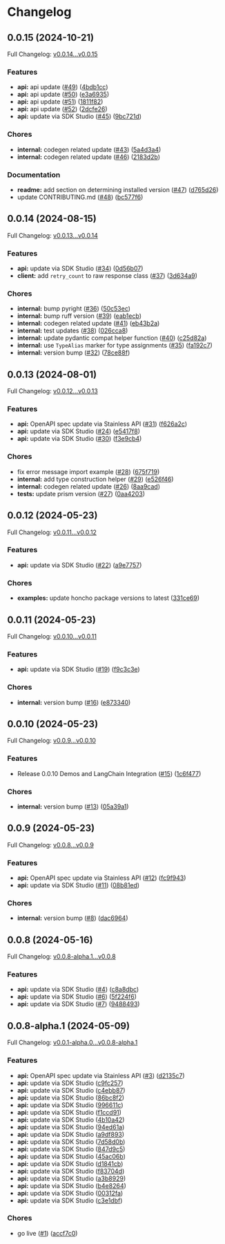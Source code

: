 # Changelog

## 0.0.15 (2024-10-21)

Full Changelog: [v0.0.14...v0.0.15](https://github.com/plastic-labs/honcho-python/compare/v0.0.14...v0.0.15)

### Features

* **api:** api update ([#49](https://github.com/plastic-labs/honcho-python/issues/49)) ([4bdb1cc](https://github.com/plastic-labs/honcho-python/commit/4bdb1ccaa307ab2073b4a74efd5ca7cf3882f857))
* **api:** api update ([#50](https://github.com/plastic-labs/honcho-python/issues/50)) ([e3a6935](https://github.com/plastic-labs/honcho-python/commit/e3a6935f3b48a2492799d8055c762c1f3e412f04))
* **api:** api update ([#51](https://github.com/plastic-labs/honcho-python/issues/51)) ([1811f82](https://github.com/plastic-labs/honcho-python/commit/1811f8227f12c4d6329dc63e36b9ba6b42ba1aa6))
* **api:** api update ([#52](https://github.com/plastic-labs/honcho-python/issues/52)) ([2dcfe26](https://github.com/plastic-labs/honcho-python/commit/2dcfe26f3f30278847761e6afa57ee085e142292))
* **api:** update via SDK Studio ([#45](https://github.com/plastic-labs/honcho-python/issues/45)) ([9bc721d](https://github.com/plastic-labs/honcho-python/commit/9bc721d1f607392ba823024a904a9ca7de151edd))


### Chores

* **internal:** codegen related update ([#43](https://github.com/plastic-labs/honcho-python/issues/43)) ([5a4d3a4](https://github.com/plastic-labs/honcho-python/commit/5a4d3a4acf768d48e7dc075166b07bb134f98f7b))
* **internal:** codegen related update ([#46](https://github.com/plastic-labs/honcho-python/issues/46)) ([2183d2b](https://github.com/plastic-labs/honcho-python/commit/2183d2b34597d61bdc3a7a5cd9082daa438654b2))


### Documentation

* **readme:** add section on determining installed version ([#47](https://github.com/plastic-labs/honcho-python/issues/47)) ([d765d26](https://github.com/plastic-labs/honcho-python/commit/d765d26845453095b8c364801e48ff15b71238be))
* update CONTRIBUTING.md ([#48](https://github.com/plastic-labs/honcho-python/issues/48)) ([bc577f6](https://github.com/plastic-labs/honcho-python/commit/bc577f6bcfb084170d7e6919e10d71244cd69518))

## 0.0.14 (2024-08-15)

Full Changelog: [v0.0.13...v0.0.14](https://github.com/plastic-labs/honcho-python/compare/v0.0.13...v0.0.14)

### Features

* **api:** update via SDK Studio ([#34](https://github.com/plastic-labs/honcho-python/issues/34)) ([0d56b07](https://github.com/plastic-labs/honcho-python/commit/0d56b07f8d3020798e16a1667d5a92d6f352db0b))
* **client:** add `retry_count` to raw response class ([#37](https://github.com/plastic-labs/honcho-python/issues/37)) ([3d634a9](https://github.com/plastic-labs/honcho-python/commit/3d634a9b9b453ce8093a3e8f844224aa49ddbf54))


### Chores

* **internal:** bump pyright ([#36](https://github.com/plastic-labs/honcho-python/issues/36)) ([50c53ec](https://github.com/plastic-labs/honcho-python/commit/50c53ecdf096f0244d778f1aeb2d289e95d4cfa4))
* **internal:** bump ruff version ([#39](https://github.com/plastic-labs/honcho-python/issues/39)) ([eab1ecb](https://github.com/plastic-labs/honcho-python/commit/eab1ecbb97ec7a417f78a5bba65f4bd29efa87e1))
* **internal:** codegen related update ([#41](https://github.com/plastic-labs/honcho-python/issues/41)) ([eb43b2a](https://github.com/plastic-labs/honcho-python/commit/eb43b2a465e9a9778a123b4e333ff93ad0912d55))
* **internal:** test updates ([#38](https://github.com/plastic-labs/honcho-python/issues/38)) ([026cca8](https://github.com/plastic-labs/honcho-python/commit/026cca816df8c9df9d6575a23e87f85690fdec10))
* **internal:** update pydantic compat helper function ([#40](https://github.com/plastic-labs/honcho-python/issues/40)) ([c25d82a](https://github.com/plastic-labs/honcho-python/commit/c25d82a07c610c363dfa9eea30ddb9b65561c64c))
* **internal:** use `TypeAlias` marker for type assignments ([#35](https://github.com/plastic-labs/honcho-python/issues/35)) ([fa192c7](https://github.com/plastic-labs/honcho-python/commit/fa192c7952034b6f667cb8dbf3223acbc0bf7cb2))
* **internal:** version bump ([#32](https://github.com/plastic-labs/honcho-python/issues/32)) ([78ce88f](https://github.com/plastic-labs/honcho-python/commit/78ce88fde8c1cd8acbe22e5f0c8792200b8c8c5e))

## 0.0.13 (2024-08-01)

Full Changelog: [v0.0.12...v0.0.13](https://github.com/plastic-labs/honcho-python/compare/v0.0.12...v0.0.13)

### Features

* **api:** OpenAPI spec update via Stainless API ([#31](https://github.com/plastic-labs/honcho-python/issues/31)) ([f626a2c](https://github.com/plastic-labs/honcho-python/commit/f626a2c303f866dcbb65237f2570d2ed9b064351))
* **api:** update via SDK Studio ([#24](https://github.com/plastic-labs/honcho-python/issues/24)) ([e5417f8](https://github.com/plastic-labs/honcho-python/commit/e5417f859174b237fa1c912188031b786842e0d6))
* **api:** update via SDK Studio ([#30](https://github.com/plastic-labs/honcho-python/issues/30)) ([f3e9cb4](https://github.com/plastic-labs/honcho-python/commit/f3e9cb49773691962b07067c531f288942711db1))


### Chores

* fix error message import example ([#28](https://github.com/plastic-labs/honcho-python/issues/28)) ([675f719](https://github.com/plastic-labs/honcho-python/commit/675f71940a184e8a277f6db8df2604d762bae1d5))
* **internal:** add type construction helper ([#29](https://github.com/plastic-labs/honcho-python/issues/29)) ([e526f46](https://github.com/plastic-labs/honcho-python/commit/e526f463dd0dea1a9047c11cf81366a06e1ed47b))
* **internal:** codegen related update ([#26](https://github.com/plastic-labs/honcho-python/issues/26)) ([8aa9cad](https://github.com/plastic-labs/honcho-python/commit/8aa9cad685d140c45ed9c01c4d8e853434352478))
* **tests:** update prism version ([#27](https://github.com/plastic-labs/honcho-python/issues/27)) ([0aa4203](https://github.com/plastic-labs/honcho-python/commit/0aa42032400a4dcff1f11086233074e080f3097c))

## 0.0.12 (2024-05-23)

Full Changelog: [v0.0.11...v0.0.12](https://github.com/plastic-labs/honcho-python/compare/v0.0.11...v0.0.12)

### Features

* **api:** update via SDK Studio ([#22](https://github.com/plastic-labs/honcho-python/issues/22)) ([a9e7757](https://github.com/plastic-labs/honcho-python/commit/a9e7757b02f4cd560d12717af38bb85368eed581))


### Chores

* **examples:** update honcho package versions to latest ([331ce69](https://github.com/plastic-labs/honcho-python/commit/331ce69e0400690885a9cc62d92a9403e4e3953b))

## 0.0.11 (2024-05-23)

Full Changelog: [v0.0.10...v0.0.11](https://github.com/plastic-labs/honcho-python/compare/v0.0.10...v0.0.11)

### Features

* **api:** update via SDK Studio ([#19](https://github.com/plastic-labs/honcho-python/issues/19)) ([f9c3c3e](https://github.com/plastic-labs/honcho-python/commit/f9c3c3ec4934309b402f45dbeffb21e9b564dab1))


### Chores

* **internal:** version bump ([#16](https://github.com/plastic-labs/honcho-python/issues/16)) ([e873340](https://github.com/plastic-labs/honcho-python/commit/e873340f281f09c774b6cafe1502d2b7a205bcd0))

## 0.0.10 (2024-05-23)

Full Changelog: [v0.0.9...v0.0.10](https://github.com/plastic-labs/honcho-python/compare/v0.0.9...v0.0.10)

### Features

* Release 0.0.10 Demos and LangChain Integration ([#15](https://github.com/plastic-labs/honcho-python/issues/15)) ([1c6f477](https://github.com/plastic-labs/honcho-python/commit/1c6f47742494440a6b820e416aefd105e7b1a3ec))


### Chores

* **internal:** version bump ([#13](https://github.com/plastic-labs/honcho-python/issues/13)) ([05a39a1](https://github.com/plastic-labs/honcho-python/commit/05a39a1e3796f7efcc0fd143d6b72478255b88e8))

## 0.0.9 (2024-05-23)

Full Changelog: [v0.0.8...v0.0.9](https://github.com/plastic-labs/honcho-python/compare/v0.0.8...v0.0.9)

### Features

* **api:** OpenAPI spec update via Stainless API ([#12](https://github.com/plastic-labs/honcho-python/issues/12)) ([fc9f943](https://github.com/plastic-labs/honcho-python/commit/fc9f943458b81fc897d9643ff3956ed2a859a4e9))
* **api:** update via SDK Studio ([#11](https://github.com/plastic-labs/honcho-python/issues/11)) ([08b81ed](https://github.com/plastic-labs/honcho-python/commit/08b81edd9a63e10f55575ddd3d7ca542f271aed7))


### Chores

* **internal:** version bump ([#8](https://github.com/plastic-labs/honcho-python/issues/8)) ([dac6964](https://github.com/plastic-labs/honcho-python/commit/dac6964e461965e4b111a77b22a508eac849590c))

## 0.0.8 (2024-05-16)

Full Changelog: [v0.0.8-alpha.1...v0.0.8](https://github.com/plastic-labs/honcho-python/compare/v0.0.8-alpha.1...v0.0.8)

### Features

* **api:** update via SDK Studio ([#4](https://github.com/plastic-labs/honcho-python/issues/4)) ([c8a8dbc](https://github.com/plastic-labs/honcho-python/commit/c8a8dbcf788c346ee2427762669974eb072027f0))
* **api:** update via SDK Studio ([#6](https://github.com/plastic-labs/honcho-python/issues/6)) ([5f224f6](https://github.com/plastic-labs/honcho-python/commit/5f224f611904a055860184f1d83628316ae3cf30))
* **api:** update via SDK Studio ([#7](https://github.com/plastic-labs/honcho-python/issues/7)) ([9488493](https://github.com/plastic-labs/honcho-python/commit/948849360d12d434196372b5614467ee6daf1860))

## 0.0.8-alpha.1 (2024-05-09)

Full Changelog: [v0.0.1-alpha.0...v0.0.8-alpha.1](https://github.com/plastic-labs/honcho-python/compare/v0.0.1-alpha.0...v0.0.8-alpha.1)

### Features

* **api:** OpenAPI spec update via Stainless API ([#3](https://github.com/plastic-labs/honcho-python/issues/3)) ([d2135c7](https://github.com/plastic-labs/honcho-python/commit/d2135c739d1d52b3074168d1561d85a7919663e8))
* **api:** update via SDK Studio ([c9fc257](https://github.com/plastic-labs/honcho-python/commit/c9fc2575153140bb803a0f7e674cdbcb762e9c09))
* **api:** update via SDK Studio ([c4ebb87](https://github.com/plastic-labs/honcho-python/commit/c4ebb87fc34205cc38d56a657510d83cad4b48ca))
* **api:** update via SDK Studio ([86bc8f2](https://github.com/plastic-labs/honcho-python/commit/86bc8f22ed1bed476ef578fc666533492fc3a67d))
* **api:** update via SDK Studio ([996611c](https://github.com/plastic-labs/honcho-python/commit/996611c6b9b3d9b0a6b019134bd7c31f222a356e))
* **api:** update via SDK Studio ([f1ccd91](https://github.com/plastic-labs/honcho-python/commit/f1ccd91fc4121df570b0053a1499ef2dddc9e443))
* **api:** update via SDK Studio ([4b10a42](https://github.com/plastic-labs/honcho-python/commit/4b10a422d65673f738c88aec36a556c79684dcbb))
* **api:** update via SDK Studio ([94ed61a](https://github.com/plastic-labs/honcho-python/commit/94ed61ad9140ba535c40b0551e526341b7c18901))
* **api:** update via SDK Studio ([a9df893](https://github.com/plastic-labs/honcho-python/commit/a9df8932941d6b7a1e6a2484c3e7965f1b079bb2))
* **api:** update via SDK Studio ([7d58d0b](https://github.com/plastic-labs/honcho-python/commit/7d58d0bf85b2f3c8fe9e2dcd73ca40ddf9ffd2fd))
* **api:** update via SDK Studio ([847d9c5](https://github.com/plastic-labs/honcho-python/commit/847d9c5c807a6f9f2ce981e183f5bd912fb3c6c2))
* **api:** update via SDK Studio ([45ac06b](https://github.com/plastic-labs/honcho-python/commit/45ac06b2216fc138ce3ba47eee5365eae4b96506))
* **api:** update via SDK Studio ([d1841cb](https://github.com/plastic-labs/honcho-python/commit/d1841cbf2e530d6e050df8aeeb0d1f1f06f464f0))
* **api:** update via SDK Studio ([f83704d](https://github.com/plastic-labs/honcho-python/commit/f83704dddc74d791cfdb0a26f8b17d21b1084c7c))
* **api:** update via SDK Studio ([a3b8929](https://github.com/plastic-labs/honcho-python/commit/a3b8929f1ea44bc81e9b951fd64561f3b87ee43e))
* **api:** update via SDK Studio ([b4e8264](https://github.com/plastic-labs/honcho-python/commit/b4e8264dc8217501e7156add80d3fd851a765823))
* **api:** update via SDK Studio ([00312fa](https://github.com/plastic-labs/honcho-python/commit/00312fa88bd297f45b34b78a06d7831b9fb8c91a))
* **api:** update via SDK Studio ([c3e1dbf](https://github.com/plastic-labs/honcho-python/commit/c3e1dbf8bb4d08c78ba614d2213f4e5a94ed368a))


### Chores

* go live ([#1](https://github.com/plastic-labs/honcho-python/issues/1)) ([accf7c0](https://github.com/plastic-labs/honcho-python/commit/accf7c008b22880202d49dde642444b95b362331))
